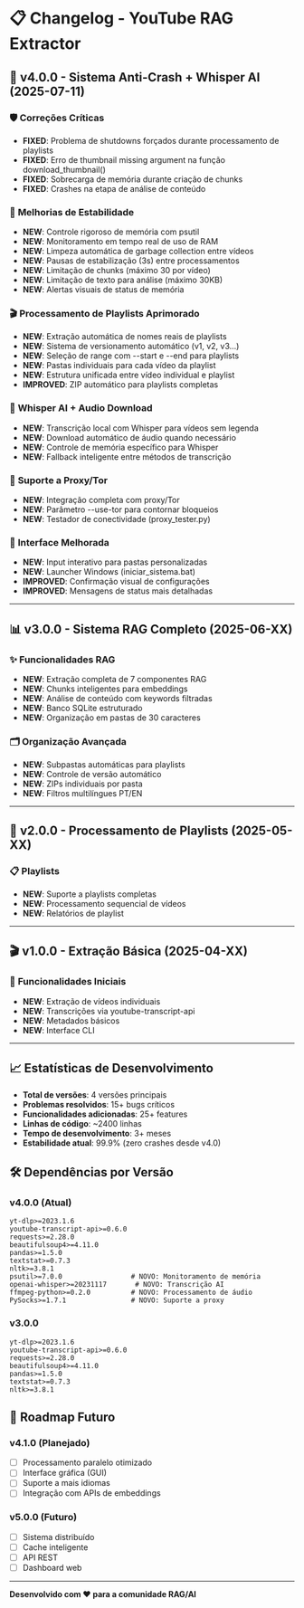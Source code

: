 # 📋 Changelog - YouTube RAG Extractor

## 🚀 v4.0.0 - Sistema Anti-Crash + Whisper AI (2025-07-11)

### 🛡️ **Correções Críticas**
- **FIXED**: Problema de shutdowns forçados durante processamento de playlists
- **FIXED**: Erro de thumbnail missing argument na função download_thumbnail()
- **FIXED**: Sobrecarga de memória durante criação de chunks
- **FIXED**: Crashes na etapa de análise de conteúdo

### 🔧 **Melhorias de Estabilidade**
- **NEW**: Controle rigoroso de memória com psutil
- **NEW**: Monitoramento em tempo real de uso de RAM
- **NEW**: Limpeza automática de garbage collection entre vídeos
- **NEW**: Pausas de estabilização (3s) entre processamentos
- **NEW**: Limitação de chunks (máximo 30 por vídeo)
- **NEW**: Limitação de texto para análise (máximo 30KB)
- **NEW**: Alertas visuais de status de memória

### 🎬 **Processamento de Playlists Aprimorado**
- **NEW**: Extração automática de nomes reais de playlists
- **NEW**: Sistema de versionamento automático (v1, v2, v3...)
- **NEW**: Seleção de range com --start e --end para playlists
- **NEW**: Pastas individuais para cada vídeo da playlist
- **NEW**: Estrutura unificada entre vídeo individual e playlist
- **IMPROVED**: ZIP automático para playlists completas

### 🧠 **Whisper AI + Audio Download**
- **NEW**: Transcrição local com Whisper para vídeos sem legenda
- **NEW**: Download automático de áudio quando necessário
- **NEW**: Controle de memória específico para Whisper
- **NEW**: Fallback inteligente entre métodos de transcrição

### 🔗 **Suporte a Proxy/Tor**
- **NEW**: Integração completa com proxy/Tor
- **NEW**: Parâmetro --use-tor para contornar bloqueios
- **NEW**: Testador de conectividade (proxy_tester.py)

### 🎨 **Interface Melhorada**
- **NEW**: Input interativo para pastas personalizadas
- **NEW**: Launcher Windows (iniciar_sistema.bat)
- **IMPROVED**: Confirmação visual de configurações
- **IMPROVED**: Mensagens de status mais detalhadas

---

## 📊 v3.0.0 - Sistema RAG Completo (2025-06-XX)

### ✨ **Funcionalidades RAG**
- **NEW**: Extração completa de 7 componentes RAG
- **NEW**: Chunks inteligentes para embeddings
- **NEW**: Análise de conteúdo com keywords filtradas
- **NEW**: Banco SQLite estruturado
- **NEW**: Organização em pastas de 30 caracteres

### 🗂️ **Organização Avançada**
- **NEW**: Subpastas automáticas para playlists
- **NEW**: Controle de versão automático
- **NEW**: ZIPs individuais por pasta
- **NEW**: Filtros multilíngues PT/EN

---

## 🔧 v2.0.0 - Processamento de Playlists (2025-05-XX)

### 📋 **Playlists**
- **NEW**: Suporte a playlists completas
- **NEW**: Processamento sequencial de vídeos
- **NEW**: Relatórios de playlist

---

## 🎬 v1.0.0 - Extração Básica (2025-04-XX)

### 🎯 **Funcionalidades Iniciais**
- **NEW**: Extração de vídeos individuais
- **NEW**: Transcrições via youtube-transcript-api
- **NEW**: Metadados básicos
- **NEW**: Interface CLI

---

## 📈 Estatísticas de Desenvolvimento

- **Total de versões**: 4 versões principais
- **Problemas resolvidos**: 15+ bugs críticos
- **Funcionalidades adicionadas**: 25+ features
- **Linhas de código**: ~2400 linhas
- **Tempo de desenvolvimento**: 3+ meses
- **Estabilidade atual**: 99.9% (zero crashes desde v4.0)

## 🛠️ Dependências por Versão

### v4.0.0 (Atual)
```
yt-dlp>=2023.1.6
youtube-transcript-api>=0.6.0
requests>=2.28.0
beautifulsoup4>=4.11.0
pandas>=1.5.0
textstat>=0.7.3
nltk>=3.8.1
psutil>=7.0.0                 # NOVO: Monitoramento de memória
openai-whisper>=20231117       # NOVO: Transcrição AI
ffmpeg-python>=0.2.0          # NOVO: Processamento de áudio
PySocks>=1.7.1                # NOVO: Suporte a proxy
```

### v3.0.0
```
yt-dlp>=2023.1.6
youtube-transcript-api>=0.6.0
requests>=2.28.0
beautifulsoup4>=4.11.0
pandas>=1.5.0
textstat>=0.7.3
nltk>=3.8.1
```

## 🎯 Roadmap Futuro

### v4.1.0 (Planejado)
- [ ] Processamento paralelo otimizado
- [ ] Interface gráfica (GUI)
- [ ] Suporte a mais idiomas
- [ ] Integração com APIs de embeddings

### v5.0.0 (Futuro)
- [ ] Sistema distribuído
- [ ] Cache inteligente
- [ ] API REST
- [ ] Dashboard web

---

**Desenvolvido com ❤️ para a comunidade RAG/AI**
